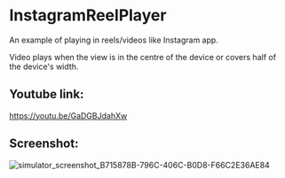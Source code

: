 # InstagramReelPlayer
An example of playing in reels/videos like Instagram app.

Video plays when the view is in the centre of the device or covers half of the device's width.

## Youtube link:
https://youtu.be/GaDGBJdahXw 

## Screenshot:
![simulator_screenshot_B715878B-796C-406C-B0D8-F66C2E36AE84](https://github.com/Gagan5278/InstagramReelPlayer/assets/2304583/a13e3432-af73-41cd-a79b-57148175b545)

